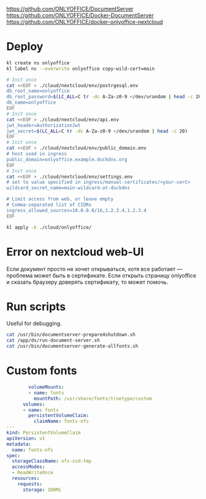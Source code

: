 
https://github.com/ONLYOFFICE/DocumentServer
https://github.com/ONLYOFFICE/Docker-DocumentServer
https://github.com/ONLYOFFICE/docker-onlyoffice-nextcloud

# Deploy

```bash
kl create ns onlyoffice
kl label ns --overwrite onlyoffice copy-wild-cert=main

# Init once
cat <<EOF > ./cloud/nextcloud/env/postrgesql.env
db_root_name=onlyoffice
db_root_password=$(LC_ALL=C tr -dc A-Za-z0-9 </dev/urandom | head -c 20)
db_name=onlyoffice
EOF
# Init once
cat <<EOF > ./cloud/nextcloud/env/api.env
jwt_header=AuthorizationJwt
jwt_secret=$(LC_ALL=C tr -dc A-Za-z0-9 </dev/urandom | head -c 20)
EOF
# Init once
cat <<EOF > ./cloud/nextcloud/env/public_domain.env
# host used in ingress
public_domain=onlyoffice.example.duckdns.org
EOF
# Init once
cat <<EOF > ./cloud/nextcloud/env/settings.env
# set to value specified in ingress/manual-certificates/<your-cert>
wildcard_secret_name=main-wildcard-at-duckdns

# Limit access from web, or leave empty
# Comma-separated list of CIDRs
ingress_allowed_sources=10.0.0.0/16,1.2.3.4,1.2.3.4
EOF

kl apply -k ./cloud/onlyoffice/
```

# Error on nextcloud web-UI

Если документ просто не хочет открываться, хотя все работает — проблема может быть в сертификате.
Если открыть страницу onlyoffice и сказать браузеру доверять сертификату, то может помочь.

# Run scripts

Useful for debugging.

```bash
cat /usr/bin/documentserver-prepare4shutdown.sh
cat /app/ds/run-document-server.sh
cat /usr/bin/documentserver-generate-allfonts.sh
```

# Custom fonts

```yaml
        volumeMounts:
        - name: fonts
          mountPath: /usr/share/fonts/truetype/custom
      volumes:
      - name: fonts
        persistentVolumeClaim:
          claimName: fonts-nfs
---
kind: PersistentVolumeClaim
apiVersion: v1
metadata:
  name: fonts-nfs
spec:
  storageClassName: nfs-ssd-tmp
  accessModes:
  - ReadWriteOnce
  resources:
    requests:
      storage: 100Mi
```
